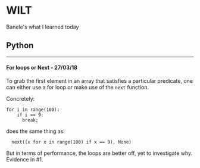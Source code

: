 # WILT

Banele's what I learned today

## Python
---

#### For loops or Next - 27/03/18

To grab the first element in an array that satisfies a particular predicate, one can either use a for loop or make use of the `next` function.

Concretely:
```
for i in range(100):
    if i == 9:
      break;
```

does the same thing as:
```
  next((x for x in range(100) if x == 9), None)
```

But in terms of performance, the loops are better off, yet to investigate why. Evidence in #1.
